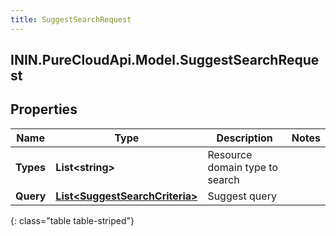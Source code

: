 ```yaml
---
title: SuggestSearchRequest
---
```

## ININ.PureCloudApi.Model.SuggestSearchRequest

## Properties

|Name | Type | Description | Notes|
|------------ | ------------- | ------------- | -------------|
| **Types** | **List&lt;string&gt;** | Resource domain type to search | |
| **Query** | [**List&lt;SuggestSearchCriteria&gt;**](SuggestSearchCriteria.html) | Suggest query | |
{: class="table table-striped"}


